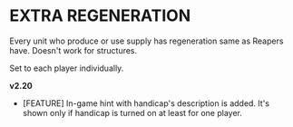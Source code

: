 # EXTRA REGENERATION

Every unit who produce or use supply has regeneration same as Reapers have. Doesn't work for structures.

Set to each player individually.

**v2.20**

* [FEATURE] In-game hint with handicap's description is added. It's shown only if handicap is turned on at least for one player.
